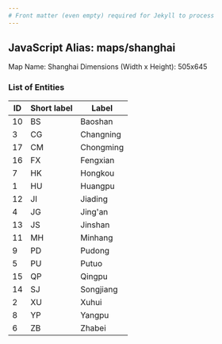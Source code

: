 ```yaml
---
# Front matter (even empty) required for Jekyll to process
---
```


## JavaScript Alias: maps/shanghai

Map Name: Shanghai
Dimensions (Width x Height): 505x645





### List of Entities

ID | Short label | Label
---|---|---|
10|BS|Baoshan
3|CG|Changning
17|CM|Chongming
16|FX|Fengxian
7|HK|Hongkou
1|HU|Huangpu
12|JI|Jiading
4|JG|Jing'an
13|JS|Jinshan
11|MH|Minhang
9|PD|Pudong
5|PU|Putuo
15|QP|Qingpu
14|SJ|Songjiang
2|XU|Xuhui
8|YP|Yangpu
6|ZB|Zhabei
